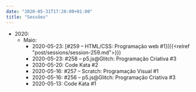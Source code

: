 ```yaml
---
date: "2020-05-31T17:20:00+01:00"
title: "Sessões"
---
```


- 2020:
  - Maio:
	- 2020-05-23: [#259 – HTML/CSS: Programação web #1]({{<relref "post/sessions/session-259.md">}})
	- 2020-05-23: #258 – p5.js@Glitch: Programação Criativa #3
	- 2020-05-20: Code Kata #2
	- 2020-05-16: #257 – Scratch: Programação Visual #1
	- 2020-05-16: #256 – p5.js@Glitch: Programação Criativa #3
    - 2020-05-13: Code Kata #1
